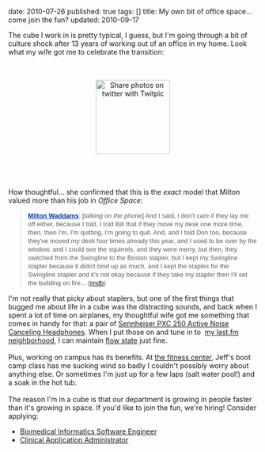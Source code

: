 date: 2010-07-26
published: true
tags: []
title: My own bit of office space... come join the fun?
updated: 2010-09-17


The cube I work in is pretty typical, I guess, but I'm going through a bit of culture shock after 13 years of working out of an office in my home. Look what my wife got me to celebrate the transition:<br />
<br />
<br />
<div class="separator" style="clear: both; text-align: center;"><a href="http://twitpic.com/28ulmm" title="Share photos on twitter with Twitpic"><img alt="Share photos on twitter with Twitpic" height="150" src="https://twitpic.com/" width="150" /></a></div><br />
<br />
<a name='more'></a><br />
<br />
How thoughtful... she confirmed that this is the <i>exact</i> model that Milton valued more than his job in <i>Office Space</i>:<br />
<blockquote><div style="margin-bottom: 0px; margin-left: 0px; margin-right: 0px; margin-top: 0px;"><span class="Apple-style-span" style="font-family: Arial, Helvetica, sans-serif; font-size: 13px; line-height: 17px;"><b><a href="http://www.blogger.com/name/nm0740535/" style="color: #003399;">Milton Waddams</a></b>: [<i class="fine">talking on the phone</i>] And I said, I don't care if they lay me off either, because I told, I told Bill that if they move my desk one more time, then, then I'm, I'm quitting, I'm going to quit. And, and I told Don too, because they've moved my desk four times already this year, and I used to be over by the window, and I could see the squirrels, and they were merry, but then, they switched from the Swingline to the Boston stapler, but I kept my Swingline stapler because it didn't bind up as much, and I kept the staples for the Swingline stapler and it's not okay because if they take my stapler then I'll set the building on fire...&nbsp;(<a href="http://www.imdb.com/title/tt0151804/quotes?qt0386878">imdb</a>)</span></div></blockquote>I'm not really that picky about staplers, but one of the first things that bugged me about life in a cube was the distracting sounds, and back when I spent a lot of time on airplanes, my thoughtful wife got me something that comes in handy for that: a pair of&nbsp;<a href="http://www.amazon.com/exec/obidos/tg/detail/-/B000089GN2/danconnollyA/">Sennheiser PXC 250 Active Noise Canceling Headphones</a>. When I put those on and tune in to&nbsp;&nbsp;<a href="http://www.last.fm/user/DanConnolly/neighbours">my last.fm neighborhood</a>, I can maintain <a href="http://c2.com/cgi/wiki?MentalStateCalledFlow">flow state</a> just fine.<br />
<br />
Plus, working on campus has its benefits. At <a href="http://www.kumc.edu/kirmayer/">the fitness center</a>,&nbsp;Jeff's boot camp class has me sucking wind so badly I couldn't possibly worry about anything else. Or sometimes I'm just up for a few laps (salt water pool!) and a soak in the hot tub.<br />
<br />
The reason I'm in a cube is that our department is growing in people faster than it's growing in space. If you'd like to join the fun, we're hiring! Consider applying:<br />
<ul><li><a href="https://jobs.kumc.edu/applicants/jsp/shared/position/JobDetails_css.jsp?postingId=371840">Biomedical Informatics Software Engineer</a><span class="Apple-style-span" style="font-family: Tahoma, Verdana, Arial, Helvetica, sans-serif; font-size: 13px;"><span id="di_1" style="font-family: Tahoma, Verdana, Arial, Helvetica, sans-serif; margin-bottom: 0px; margin-left: 0px; margin-right: 0px; margin-top: 0px; padding-bottom: 0px; padding-left: 0px; padding-right: 0px; padding-top: 0px;">&nbsp;</span></span><span class="Apple-style-span" style="font-family: Tahoma, Verdana, Arial, Helvetica, sans-serif; font-size: 13px;">&nbsp;</span></li>
<li><span class="Apple-style-span" style="font-family: Tahoma, Verdana, Arial, Helvetica, sans-serif; font-size: 13px;"></span><a href="https://jobs.kumc.edu/applicants/jsp/shared/position/JobDetails_css.jsp?postingId=370454">Clinical Application Administrator</a></li>
</ul><div><span class="Apple-style-span" style="font-family: Tahoma, Verdana, Arial, Helvetica, sans-serif; font-size: small;"><span class="Apple-style-span" style="font-size: 13px;"><br />
</span></span></div></span></span></div>